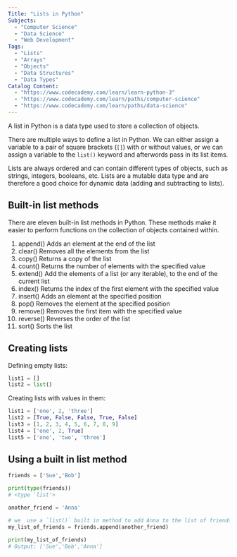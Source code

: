 ```yaml
---
Title: "Lists in Python"
Subjects:
  - "Computer Science"
  - "Data Science"
  - "Web Development"
Tags:
  - "Lists"
  - "Arrays"
  - "Objects"
  - "Data Structures"
  - "Data Types"
Catalog Content:
  - "https://www.codecademy.com/learn/learn-python-3"
  - "https://www.codecademy.com/learn/paths/computer-science"
  - "https://www.codecademy.com/learn/paths/data-science"
---
```


A list in Python is a data type used to store a collection of objects. 

There are multiple ways to define a list in Python. We can either assign a variable to a pair of square brackets (`[]`) with or without  values, or we can assign a variable to the `list()` keyword and afterwords pass in its list items. 

Lists are always ordered and can contain different types of objects, such as strings, integers, booleans, etc. Lists are a mutable data type and are therefore a good choice for dynamic data (adding and subtracting to lists).

## Built-in list methods

There are eleven built-in list methods in Python. These methods make it easier to perform functions on the collection of objects contained within.

1. append() Adds an element at the end of the list
2. clear() Removes all the elements from the list
3. copy()  Returns a copy of the list
4. count() Returns the number of elements with the specified value
5. extend() Add the elements of a list (or any iterable), to the end of the current list
6. index() Returns the index of the first element with the specified value
7. insert() Adds an element at the specified position
8. pop() Removes the element at the specified position
9. remove() Removes the first item with the specified value
10. reverse() Reverses the order of the list
11. sort() Sorts the list

## Creating lists

Defining empty lists:

```py
list1 = [] 
list2 = list()
```

Creating lists with values in them:

```py
list1 = ['one', 2, 'three']
list2 = [True, False, False, True, False]
list3 = [1, 2, 3, 4, 5, 6, 7, 8, 9]
list4 = ['one', 2, True]
list5 = ['one', 'two', 'three']
```

## Using a built in list method

```py
friends = ['Sue','Bob']

print(type(friends))
# <type 'list'>

another_friend = 'Anna'

# we  use a `list()` built in method to add Anna to the list of friends.
my_list_of_friends = friends.append(another_friend)

print(my_list_of_friends)
# Output: ['Sue','Bob','Anna']
```
